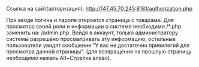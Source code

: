 Ссылка на сайт(авторизация): http://147.45.70.245:8181/authorization.php

При вводе логина и пароля откроется страница с товарами.
Для просмотра своей роли и информации о системе необходимо /*.php заменить на: /admin.php. 
Войдя в аккаунт, только администратору системы разрешено просматривать эту информацию, остальные пользователи увидят сообщение "У вас не достаточно привилегий для просмотра данной страницы". (для возвращения
на прошлую страницу необходимо нажать Alt+Стрелка влево).
